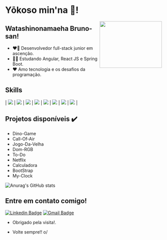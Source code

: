 # Yōkoso min'na :vulcan_salute:!

<img align="right" width="200" height="150" src="https://i.pinimg.com/originals/67/6c/af/676caf34754c21aa4f0ca91ebcd44932.gif"> 


## Watashinonamaeha Bruno-san!

- :heart_on_fire: Desenvolvedor full-stack junior em ascenção.
- 	:man_student: Estudando Angular, React JS e Spring Boot.
- 	♥️ Amo tecnologia e os desafios da programação.

## Skills 

| <img aling="left" src="https://img.shields.io/badge/JavaScript-F7DF1E?style=for-the-badge&logo=javascript&logoColor=black"/> | <img aling="left" src="https://img.shields.io/badge/HTML5-E34F26?style=for-the-badge&logo=html5&logoColor=white"/> | <img aling="right" src="https://img.shields.io/badge/CSS3-1572B6?style=for-the-badge&logo=css3&logoColor=white"/> | <img aling="right" src="https://img.shields.io/badge/Node.js-43853D?style=for-the-badge&logo=node.js&logoColor=white"/> | <img aling="right" src="https://img.shields.io/badge/Java-ED8B00?style=for-the-badge&logo=java&logoColor=white"/> | <img aling="right" src="https://img.shields.io/badge/C-00599C?style=for-the-badge&logo=c&logoColor=white"/> | <img aling="right" src="https://img.shields.io/badge/C%23-239120?style=for-the-badge&logo=c-sharp&logoColor=white"/> | <img aling="right" src="https://img.shields.io/badge/MySQL-00000F?style=for-the-badge&logo=mysql&logoColor=white"/> |

## Projetos disponíveis :heavy_check_mark:

- Dino-Game
- Call-Of-Air
- Jogo-Da-Velha
- Dom-RGB
- To-Do
- Netflix
- Calculadora
- BootStrap
- My-Clock

![Anurag's GitHub stats](https://github-readme-stats.vercel.app/api?username=@bruno-capim=anuraghazra&hide=contribs,prs)

## Entre em contato comigo!
[![Linkedin Badge](https://img.shields.io/badge/-LinkedIn-blue?style=flat-square&logo=Linkedin&logoColor=white&link=https://www.linkedin.com/in/bruno-antunes-5a4053204/)](https://www.linkedin.com/in/bruno-antunes-5a4053204/)
[![Gmail Badge](https://img.shields.io/badge/-Gmail-c14438?style=flat-square&logo=Gmail&logoColor=white&link=mailto:loginobsequio@gmail.com)](mailto:loginobsequio@gmail.com)

- Obrigado pela visita!. 
 
- Volte sempre!! o/
